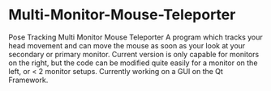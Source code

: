 # Multi-Monitor-Mouse-Teleporter
Pose Tracking Multi Monitor Mouse Teleporter
A program which tracks your head movement and can move the mouse as soon as your look at your secondary or primary monitor.
Current version is only capable for monitors on the right, but the code can be modified quite easily for a monitor on the left, or < 2 monitor setups.
Currently working on a GUI on the Qt Framework.
